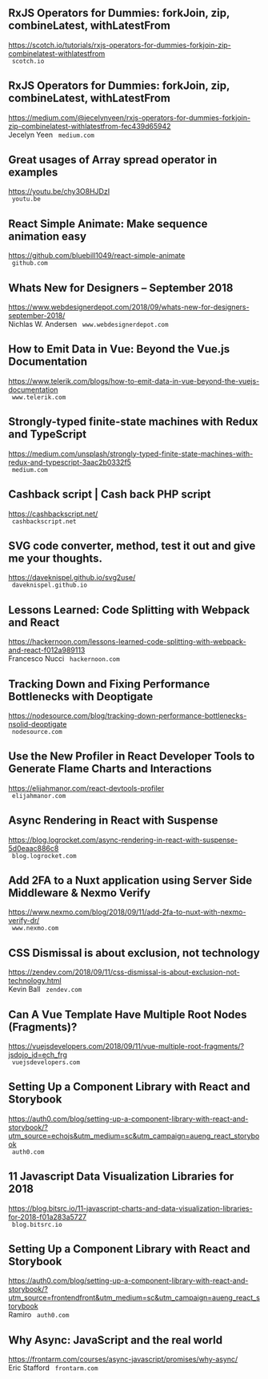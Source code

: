## RxJS Operators for Dummies: forkJoin, zip, combineLatest, withLatestFrom  
https://scotch.io/tutorials/rxjs-operators-for-dummies-forkjoin-zip-combinelatest-withlatestfrom  
 ` scotch.io`
  

## RxJS Operators for Dummies: forkJoin, zip, combineLatest, withLatestFrom  
https://medium.com/@jecelynyeen/rxjs-operators-for-dummies-forkjoin-zip-combinelatest-withlatestfrom-fec439d65942  
Jecelyn Yeen ` medium.com`
  

## Great usages of Array spread operator in examples  
https://youtu.be/chy3O8HJDzI  
 ` youtu.be`
  

## React Simple Animate: Make sequence animation easy  
https://github.com/bluebill1049/react-simple-animate  
 ` github.com`
  

## Whats New for Designers – September 2018  
https://www.webdesignerdepot.com/2018/09/whats-new-for-designers-september-2018/  
Nichlas W. Andersen ` www.webdesignerdepot.com`
  

## How to Emit Data in Vue: Beyond the Vue.js Documentation  
https://www.telerik.com/blogs/how-to-emit-data-in-vue-beyond-the-vuejs-documentation  
 ` www.telerik.com`
  

## Strongly-typed finite-state machines with Redux and TypeScript  
https://medium.com/unsplash/strongly-typed-finite-state-machines-with-redux-and-typescript-3aac2b0332f5  
 ` medium.com`
  

## Cashback script | Cash back PHP script  
https://cashbackscript.net/  
 ` cashbackscript.net`
  

## SVG code converter, <use> method, test it out and give me your thoughts.  
https://daveknispel.github.io/svg2use/  
 ` daveknispel.github.io`
  

## Lessons Learned: Code Splitting with Webpack and React  
https://hackernoon.com/lessons-learned-code-splitting-with-webpack-and-react-f012a989113  
Francesco Nucci ` hackernoon.com`
  

## Tracking Down and Fixing Performance Bottlenecks with Deoptigate  
https://nodesource.com/blog/tracking-down-performance-bottlenecks-nsolid-deoptigate  
 ` nodesource.com`
  

## Use the New Profiler in React Developer Tools to Generate Flame Charts and Interactions  
https://elijahmanor.com/react-devtools-profiler  
 ` elijahmanor.com`
  

## Async Rendering in React with Suspense  
https://blog.logrocket.com/async-rendering-in-react-with-suspense-5d0eaac886c8  
 ` blog.logrocket.com`
  

## Add 2FA to a Nuxt application using Server Side Middleware & Nexmo Verify  
https://www.nexmo.com/blog/2018/09/11/add-2fa-to-nuxt-with-nexmo-verify-dr/  
 ` www.nexmo.com`
  

## CSS Dismissal is about exclusion, not technology  
https://zendev.com/2018/09/11/css-dismissal-is-about-exclusion-not-technology.html  
Kevin Ball ` zendev.com`
  

## Can A Vue Template Have Multiple Root Nodes (Fragments)?  
https://vuejsdevelopers.com/2018/09/11/vue-multiple-root-fragments/?jsdojo_id=ech_frg  
 ` vuejsdevelopers.com`
  

## Setting Up a Component Library with React and Storybook  
https://auth0.com/blog/setting-up-a-component-library-with-react-and-storybook/?utm_source=echojs&utm_medium=sc&utm_campaign=aueng_react_storybook  
 ` auth0.com`
  

## 11 Javascript Data Visualization Libraries for 2018  
https://blog.bitsrc.io/11-javascript-charts-and-data-visualization-libraries-for-2018-f01a283a5727  
 ` blog.bitsrc.io`
  

## Setting Up a Component Library with React and Storybook  
https://auth0.com/blog/setting-up-a-component-library-with-react-and-storybook/?utm_source=frontendfront&utm_medium=sc&utm_campaign=aueng_react_storybook  
Ramiro ` auth0.com`
  

## Why Async: JavaScript and the real world  
https://frontarm.com/courses/async-javascript/promises/why-async/  
Eric Stafford ` frontarm.com`
  

